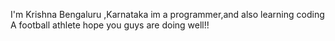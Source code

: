 I'm Krishna
Bengaluru ,Karnataka
im a programmer,and also learning coding
A football athlete
hope you guys are doing well!!

